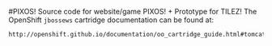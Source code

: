 #PIXOS!
Source code for website/game PIXOS! + Prototype for TILEZ!
The OpenShift `jbossews` cartridge documentation can be found at:

	http://openshift.github.io/documentation/oo_cartridge_guide.html#tomcat
